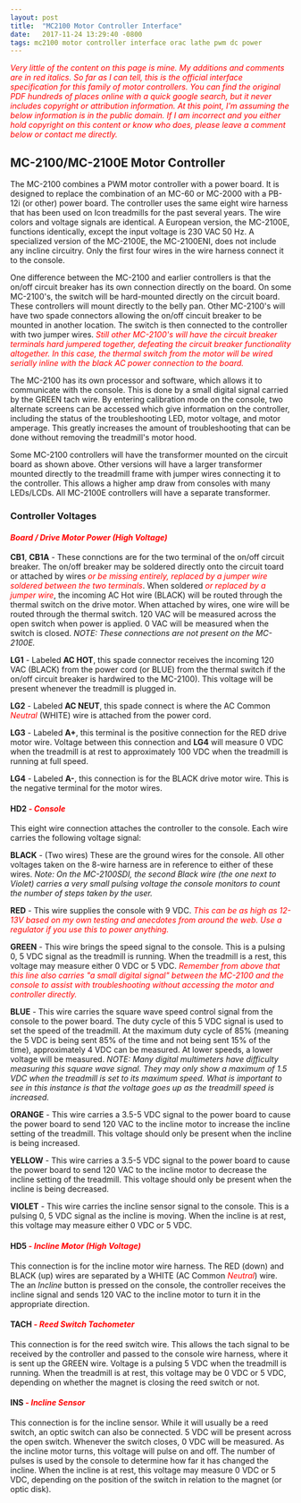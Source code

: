 ```yaml
---
layout: post
title:  "MC2100 Motor Controller Interface"
date:   2017-11-24 13:29:40 -0800
tags: mc2100 motor controller interface orac lathe pwm dc power
---
```

<span style="color:red">_Very little of the content on this page is mine.  My additions and comments are in red italics.  So far as I can tell, this is the official interface specification for this family of motor controllers.  You can find the original PDF hundreds of places online with a quick google search, but it never includes copyright or attribution information.  At this point, I'm assuming the below information is in the public domain.  If I am incorrect and you either hold copyright on this content or know who does, please leave a comment below or contact me directly._</span>

## MC-2100/MC-2100E Motor Controller

The MC-2100 combines a PWM motor controller with a power board.  It is designed to replace the combination of an MC-60 or MC-2000 with a PB-12i (or other) power board.  The controller uses the same eight wire harness that has been used on Icon treadmills for the past several years.  The wire colors and voltage signals are identical.  A European version, the MC-2100E, functions identically, except the input voltage is 230 VAC 50 Hz.  A specialized version of the MC-2100E, the MC-2100ENI, does not include any incline circuitry.  Only the first four wires in the wire harness connect it to the console.

One difference between the MC-2100 and earlier controllers is that the on/off circuit breaker has its own connection directly on the board.  On some MC-2100's, the switch will be hard-mounted directly on the circuit board.  These controllers will mount directly to the belly pan.  Other MC-2100's will have two spade connectors allowing the on/off cincuit breaker to be mounted in another location.  The switch is then connected to the controller with two jumper wires.  <span style="color:red">_Still other MC-2100's will have the circuit breaker terminals hard jumpered together, defeating the circuit breaker functionality altogether.  In this case, the thermal switch from the motor will be wired serially inline with the black AC power connection to the board._</span>


The MC-2100 has its own processor and software, which allows it to communicate with the console.  This is done by a small digital signal carried by the GREEN tach wire.  By entering calibration mode on the console, two alternate screens can be accessed which give information on the controller, including the status of the troubleshooting LED, motor voltage, and motor amperage.  This greatly increases the amount of troubleshooting that can be done without removing the treadmill's motor hood.

Some MC-2100 controllers will have the transformer mounted on the circuit board as shown above.  Other versions will have a larger transformer mounted directly to the treadmill frame with jumper wires connecting it to the controller.  This allows a higher amp draw from consoles with many LEDs/LCDs.  All MC-2100E controllers will have a separate transformer.

### Controller Voltages

#### <span style="color:red">_Board / Drive Motor Power (High Voltage)_</span>

**CB1**, **CB1A** - These connctions are for the two terminal of the on/off circuit breaker.  The on/off breaker may be soldered directly onto the circuit toard or attached by wires <span style="color:red">_or be missing entirely, replaced by a jumper wire soldered between the two terminals_</span>.  When soldered <span style="color:red">_or replaced by a jumper wire_</span>, the incoming AC Hot wire (BLACK) will be routed through the thermal switch on the drive motor.  When attached by wires, one wire will be routed through the thermal switch.  120 VAC will be measured across the open switch when power is applied.  0 VAC will be measured when the switch is closed.  _NOTE: These connections are not present on the MC-2100E._

**LG1** - Labeled **AC HOT**, this spade connector receives the incoming 120 VAC (BLACK) from the power cord (or BLUE) from the thermal switch if the on/off circuit breaker is hardwired to the MC-2100).  This voltage will be present whenever the treadmill is plugged in.

**LG2** - Labeled **AC NEUT**, this spade connect is where the AC Common <span style="color:red">_Neutral_</span> (WHITE) wire is attached from the power cord.

**LG3** - Labeled **A+**, this terminal is the positive connection for the RED drive motor wire.  Voltage between this connection and **LG4** will measure 0 VDC when the treadmill is at rest to approximately 100 VDC when the treadmill is running at full speed.

**LG4** - Labeled **A-**, this connection is for the BLACK drive motor wire.  This is the negative terminal for the motor wires.

#### HD2 <span style="color:red">_- Console_</span>

This eight wire connection attaches the controller to the console.  Each wire carries the following voltage signal:

**BLACK** - (Two wires) These are the ground wires for the console.  All other voltages taken on the 8-wire harness are in reference to either of these wires.  _Note: On the MC-2100SDI, the second Black wire (the one next to Violet) carries a very small pulsing voltage the console monitors to count the number of steps taken by the user._

**RED** - This wire supplies the console with 9 VDC.  <span style="color:red">_This can be as high as 12-13V based on my own testing and anecdotes from around the web.  Use a regulator if you use this to power anything._</span>

**GREEN** - This wire brings the speed signal to the console.  This is a pulsing 0, 5 VDC signal as the treadmill is running.  When the treadmill is a rest, this voltage may measure either 0 VDC or 5 VDC.  <span style="color:red">_Remember from above that this line also carries "a small digital signal" between the MC-2100 and the console to assist with troubleshooting without accessing the motor and controller directly._</span>

**BLUE** - This wire carries the square wave speed control signal from the console to the power board.  The duty cycle of this 5 VDC signal is used to set the speed of the treadmill.  At the maximum duty cycle of 85% (meaning the 5 VDC is being sent 85% of the time and not being sent 15% of the time), approximately 4 VDC can be measured.  At lower speeds, a lower voltage will be measured.  _NOTE: Many digital multimeters have difficulty measuring this square wave signal.  They may only show a maximum of 1.5 VDC when the treadmill is set to its maximum speed.  What is important to see in this instance is that the voltage goes up as the treadmill speed is increased._

**ORANGE** - This wire carries a 3.5-5 VDC signal to the power board to cause the power board to send 120 VAC to the incline motor to increase the incline setting of the treadmill.  This voltage should only be present when the incline is being increased.

**YELLOW** - This wire carries a 3.5-5 VDC signal to the power board to cause the power board to send 120 VAC to the incline motor to decrease the incline setting of the treadmill.  This voltage should only be present when the incline is being decreased.

**VIOLET** - This wire carries the incline sensor signal to the console.  This is a pulsing 0, 5 VDC signal as the incline is moving.  When the incline is at rest, this voltage may measure either 0 VDC or 5 VDC.

#### HD5 <span style="color:red">_- Incline Motor (High Voltage)_</span>

This connection is for the incline motor wire harness.  The RED (down) and BLACK (up) wires are separated by a WHITE (AC Common <span style="color:red">_Neutral_</span>) wire.  The an _Incline_ button is pressed on the console, the controller receives the incline signal and sends 120 VAC to the incline motor to turn it in the appropriate direction.

#### TACH <span style="color:red">_- Reed Switch Tachometer_</span>

This connection is for the reed switch wire.  This allows the tach signal to be received by the controller and passed to the console wire harness, where it is sent up the GREEN wire.  Voltage is a pulsing 5 VDC when the treadmill is running.  When the treadmill is at rest, this voltage may be 0 VDC or 5 VDC, depending on whether the magnet is closing the reed switch or not.

#### INS <span style="color:red">_- Incline Sensor_</span>

This connection is for the incline sensor.  While it will usually be a reed switch, an optic switch can also be connected.  5 VDC will be present across the open switch.  Whenever the switch closes, 0 VDC will be measured.  As the incline motor turns, this voltage will pulse on and off.  The number of pulses is used by the console to determine how far it has changed the incline.  When the incline is at rest, this voltage may measure 0 VDC or 5 VDC, depending on the position of the switch in relation to the magnet (or optic disk).
